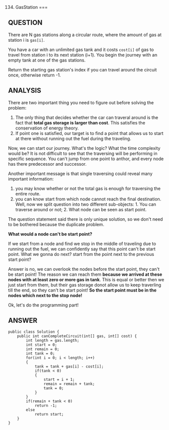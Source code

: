 134. GasStation
===

__QUESTION__
--

There are N gas stations along a circular route, where the amount of gas at station i is ``gas[i]``.

You have a car with an unlimited gas tank and it costs ``cost[i]`` of gas to travel from station i to its next station (i+1). You begin the journey with an empty tank at one of the gas stations.

Return the starting gas station's index if you can travel around the circuit once, otherwise return -1.

__ANALYSIS__
--

There are two important thing you need to figure out before solving the problem:

1. The only thing that decides whether the car can traveral around is the fact that **total gas storage is larger than cost**. This satisfies the conservation of energy theory.
2. If point one is satisfied, our target is to find a point that allows us to start at there without running out the fuel during the traveling.

Now, we can start our journey. What's the logic? What the time complexity would be?
It is not difficult to see that the traversing will be performing in specific sequence. You can't jump from one point to anthor, and every node has there predecessor and successor. 

Another important message is that single traversing could reveal many important information: 

1. you may know whether or not the total gas is enough for traversing the entire route. 
2. you can know start from which node cannot reach the final destination. 
Well, now we split question into two different sub-objects: 1. You can traverse around or not; 2. What node can be seen as start point.

The question statement said there is only unique solution, so we don't need to be bothered because the duplicate problem.

**What would a node can't be start point?**

If we start from a node and find we stop in the middle of traveling due to running out the fuel, we can confidently say that this point can't be start point. What we gonna do next? start from the point next to the previous start point?

Answer is no, we can overlook the nodes before the start point, they can't be start point! The reason we can reach them **because we arrived at these nodes with at least zero or more gas in tank**. This is equal or better then we just start from them, but their gas storage donot allow us to keep traverling till the end, so they can't be start point! **So the start point must be in the nodes which next to the stop node!**

Ok, let's do the programming part!

__ANSWER__
--
```
public class Solution {
    public int canCompleteCircuit(int[] gas, int[] cost) {
        int length = gas.length;
        int start = 0;
        int remain = 0;
        int tank = 0;
        for(int i = 0; i < length; i++)
        {
            tank = tank + gas[i] - cost[i];
            if(tank < 0)
            {   
                start = i + 1;
                remain = remain + tank;
                tank = 0;
            }
        }
        if(remain + tank < 0)
            return -1;
        else
            return start;
    }
}
```

